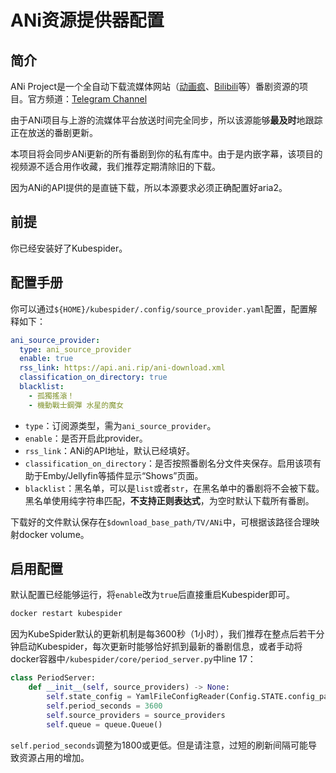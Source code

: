 # ANi资源提供器配置
## 简介
ANi Project是一个全自动下载流媒体网站（[动画疯](https://ani.gamer.com.tw/)、[Bilibili](https://www.bilibili.com/anime/)等）番剧资源的项目。官方频道：[Telegram Channel](https://t.me/channel_ani)  

由于ANi项目与上游的流媒体平台放送时间完全同步，所以该源能够**最及时**地跟踪正在放送的番剧更新。

本项目将会同步ANi更新的所有番剧到你的私有库中。由于是内嵌字幕，该项目的视频源不适合用作收藏，我们推荐定期清除旧的下载。

因为ANi的API提供的是直链下载，所以本源要求必须正确配置好aria2。

## 前提
你已经安装好了Kubespider。

## 配置手册
你可以通过`${HOME}/kubespider/.config/source_provider.yaml`配置，配置解释如下：
```yaml
ani_source_provider:
  type: ani_source_provider
  enable: true
  rss_link: https://api.ani.rip/ani-download.xml
  classification_on_directory: true
  blacklist: 
    - 孤獨搖滾！
    - 機動戰士鋼彈 水星的魔女
```

* `type`：订阅源类型，需为`ani_source_provider`。
* `enable`：是否开启此provider。  
* `rss_link`：ANi的API地址，默认已经填好。
* `classification_on_directory`：是否按照番剧名分文件夹保存。启用该项有助于Emby/Jellyfin等插件显示“Shows”页面。
* `blacklist`：黑名单，可以是`list`或者`str`，在黑名单中的番剧将不会被下载。黑名单使用纯字符串匹配，**不支持正则表达式**，为空时默认下载所有番剧。

下载好的文件默认保存在`$download_base_path/TV/ANi`中，可根据该路径合理映射docker volume。

## 启用配置
默认配置已经能够运行，将`enable`改为`true`后直接重启Kubespider即可。

```sh
docker restart kubespider
```

因为KubeSpider默认的更新机制是每3600秒（1小时），我们推荐在整点后若干分钟启动Kubespider，每次更新时能够恰好抓到最新的番剧信息，或者手动将docker容器中`/kubespider/core/period_server.py`中line 17：

```python
class PeriodServer:
    def __init__(self, source_providers) -> None:
        self.state_config = YamlFileConfigReader(Config.STATE.config_path())
        self.period_seconds = 3600
        self.source_providers = source_providers
        self.queue = queue.Queue()
```

`self.period_seconds`调整为1800或更低。但是请注意，过短的刷新间隔可能导致资源占用的增加。